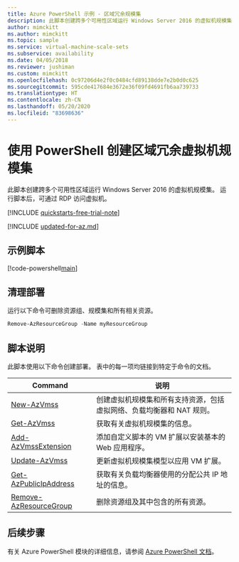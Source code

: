 ```yaml
---
title: Azure PowerShell 示例 - 区域冗余规模集
description: 此脚本创建跨多个可用性区域运行 Windows Server 2016 的虚拟机规模集。
author: mimckitt
ms.author: mimckitt
ms.topic: sample
ms.service: virtual-machine-scale-sets
ms.subservice: availability
ms.date: 04/05/2018
ms.reviewer: jushiman
ms.custom: mimckitt
ms.openlocfilehash: 0c97206d4e2f0c0484cfd89138dde7e2b0d0c625
ms.sourcegitcommit: 595cde417684e3672e36f09fd4691fb6aa739733
ms.translationtype: HT
ms.contentlocale: zh-CN
ms.lasthandoff: 05/20/2020
ms.locfileid: "83698636"
---
```

# <a name="create-a-zone-redundant-virtual-machine-scale-set-with-powershell"></a>使用 PowerShell 创建区域冗余虚拟机规模集
此脚本创建跨多个可用性区域运行 Windows Server 2016 的虚拟机规模集。 运行脚本后，可通过 RDP 访问虚拟机。

[!INCLUDE [quickstarts-free-trial-note](../../../includes/quickstarts-free-trial-note.md)]

[!INCLUDE [updated-for-az.md](../../../includes/updated-for-az.md)]

## <a name="sample-script"></a>示例脚本

[!code-powershell[main](../../../powershell_scripts/virtual-machine-scale-sets/create-zone-redundant-scale-set/create-zone-redundant-scale-set.ps1 "Create zone-redundant scale set")]

## <a name="clean-up-deployment"></a>清理部署
运行以下命令可删除资源组、规模集和所有相关资源。

```powershell
Remove-AzResourceGroup -Name myResourceGroup
```

## <a name="script-explanation"></a>脚本说明
此脚本使用以下命令创建部署。 表中的每一项均链接到特定于命令的文档。

| Command | 说明 |
|---|---|
| [New-AzVmss](/powershell/module/az.compute/new-azvmss) | 创建虚拟机规模集和所有支持资源，包括虚拟网络、负载均衡器和 NAT 规则。 |
| [Get-AzVmss](/powershell/module/az.compute/get-azvmss) | 获取有关虚拟机规模集的信息。 |
| [Add-AzVmssExtension](/powershell/module/az.compute/add-azvmssextension) | 添加自定义脚本的 VM 扩展以安装基本的 Web 应用程序。 |
| [Update-AzVmss](/powershell/module/az.compute/update-azvmss) | 更新虚拟机规模集模型以应用 VM 扩展。 |
| [Get-AzPublicIpAddress](/powershell/module/az.network/get-azpublicipaddress) | 获取有关负载均衡器使用的分配公共 IP 地址的信息。 |
| [Remove-AzResourceGroup](/powershell/module/az.resources/remove-azresourcegroup) | 删除资源组及其中包含的所有资源。 |


## <a name="next-steps"></a>后续步骤
有关 Azure PowerShell 模块的详细信息，请参阅 [Azure PowerShell 文档](/powershell/azure/overview)。
